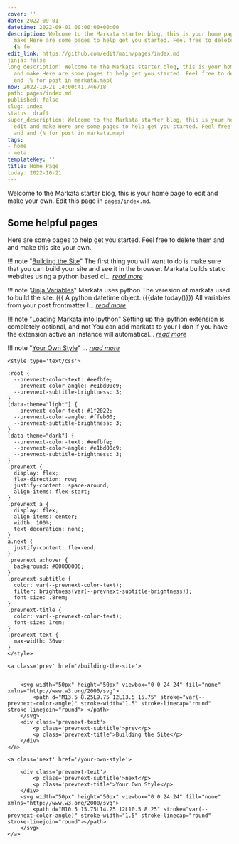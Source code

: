 ```yaml
---
cover: ''
date: 2022-09-01
datetime: 2022-09-01 00:00:00+00:00
description: Welcome to the Markata starter blog, this is your home page to edit and
  make Here are some pages to help get you started. Feel free to delete them and and
  {% fo
edit_link: https://github.com/edit/main/pages/index.md
jinja: false
long_description: Welcome to the Markata starter blog, this is your home page to edit
  and make Here are some pages to help get you started. Feel free to delete them and
  and {% for post in markata.map(
now: 2022-10-21 14:00:41.746718
path: pages/index.md
published: false
slug: index
status: draft
super_description: Welcome to the Markata starter blog, this is your home page to
  edit and make Here are some pages to help get you started. Feel free to delete them
  and and {% for post in markata.map(
tags:
- home
- meta
templateKey: ''
title: Home Page
today: 2022-10-21
---
```


Welcome to the Markata starter blog, this is your home page to edit and make
your own.  Edit this page in `pages/index.md`.

## Some helpful pages

Here are some pages to help get you started. Feel free to delete them and and
make this site your own.


!!! note "[Building the Site](building-the-site)"
    The first thing you will want to do is make sure that you can build your site and see it in the browser.  Markata builds static websites using a python based cl... _[read more](building-the-site)_

!!! note "[Jinja Variables](jinja)"
    Markata uses python The veresion of markata used to build the site. ({{  A python datetime object. ({{date.today()}}) All variables from your post frontmatter l... _[read more](jinja)_

!!! note "[Loading Markata into Ipython](ipython)"
    Setting up the ipython extension is completely optional, and not You can add markata to your I don If you have the extension active an instance will automatical... _[read more](ipython)_

!!! note "[Your Own Style](your-own-style)"
    ... _[read more](your-own-style)_

<div class='prevnext'>

    <style type='text/css'>

    :root {
      --prevnext-color-text: #eefbfe;
      --prevnext-color-angle: #e1bd00c9;
      --prevnext-subtitle-brightness: 3;
    }
    [data-theme="light"] {
      --prevnext-color-text: #1f2022;
      --prevnext-color-angle: #ffeb00;
      --prevnext-subtitle-brightness: 3;
    }
    [data-theme="dark"] {
      --prevnext-color-text: #eefbfe;
      --prevnext-color-angle: #e1bd00c9;
      --prevnext-subtitle-brightness: 3;
    }
    .prevnext {
      display: flex;
      flex-direction: row;
      justify-content: space-around;
      align-items: flex-start;
    }
    .prevnext a {
      display: flex;
      align-items: center;
      width: 100%;
      text-decoration: none;
    }
    a.next {
      justify-content: flex-end;
    }
    .prevnext a:hover {
      background: #00000006;
    }
    .prevnext-subtitle {
      color: var(--prevnext-color-text);
      filter: brightness(var(--prevnext-subtitle-brightness));
      font-size: .8rem;
    }
    .prevnext-title {
      color: var(--prevnext-color-text);
      font-size: 1rem;
    }
    .prevnext-text {
      max-width: 30vw;
    }
    </style>
    
    <a class='prev' href='/building-the-site'>
    

        <svg width="50px" height="50px" viewbox="0 0 24 24" fill="none" xmlns="http://www.w3.org/2000/svg">
            <path d="M13.5 8.25L9.75 12L13.5 15.75" stroke="var(--prevnext-color-angle)" stroke-width="1.5" stroke-linecap="round" stroke-linejoin="round"> </path>
        </svg>
        <div class='prevnext-text'>
            <p class='prevnext-subtitle'>prev</p>
            <p class='prevnext-title'>Building the Site</p>
        </div>
    </a>
    
    <a class='next' href='/your-own-style'>
    
        <div class='prevnext-text'>
            <p class='prevnext-subtitle'>next</p>
            <p class='prevnext-title'>Your Own Style</p>
        </div>
        <svg width="50px" height="50px" viewbox="0 0 24 24" fill="none" xmlns="http://www.w3.org/2000/svg">
            <path d="M10.5 15.75L14.25 12L10.5 8.25" stroke="var(--prevnext-color-angle)" stroke-width="1.5" stroke-linecap="round" stroke-linejoin="round"></path>
        </svg>
    </a>
  </div>